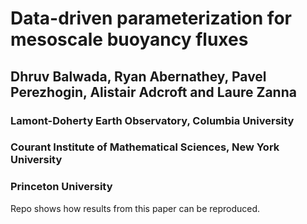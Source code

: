 # Data-driven parameterization for mesoscale buoyancy fluxes
## Dhruv Balwada, Ryan Abernathey, Pavel Perezhogin, Alistair Adcroft and Laure Zanna
### Lamont-Doherty Earth Observatory, Columbia University
### Courant Institute of Mathematical Sciences, New York University
### Princeton University

Repo shows how results from this paper can be reproduced.
